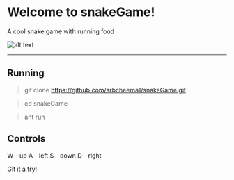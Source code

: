 Welcome to snakeGame!
===================
A cool snake game with running food

![alt text](https://github.com/srbcheema1/snakeGame/raw/master/src/images/box5.png)

----------


## Running

>  git clone https://github.com/srbcheema1/snakeGame.git

>  cd snakeGame

>  ant run

 
## Controls

W - up
A - left
S - down
D - right

Git it a try! 
